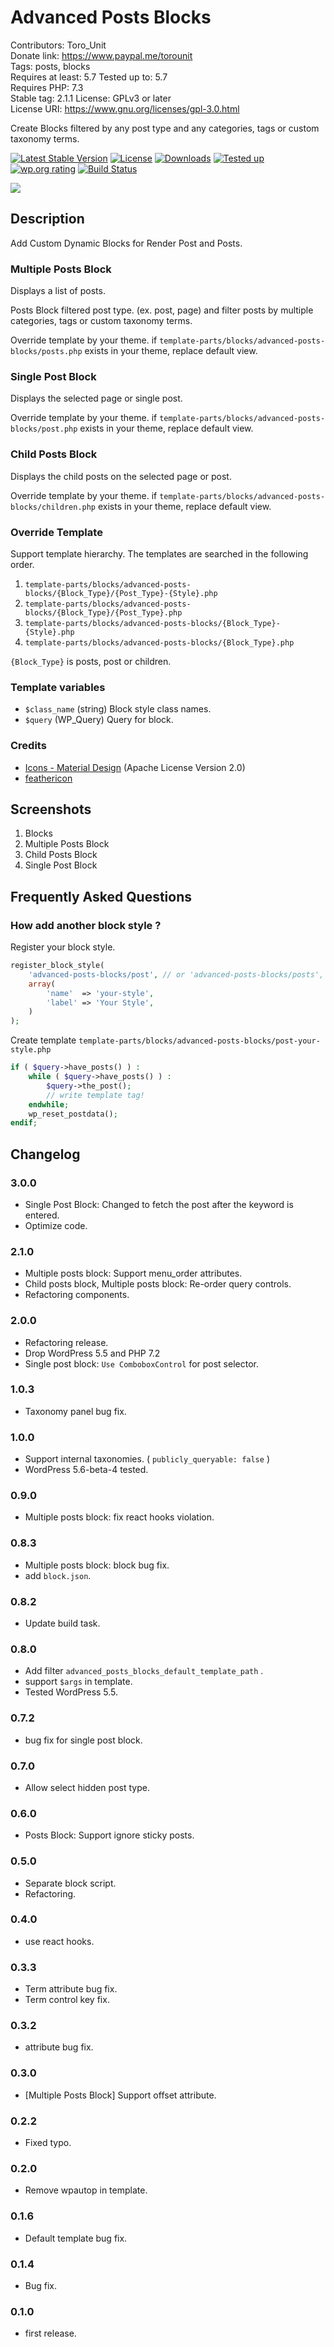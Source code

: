 # Advanced Posts Blocks
Contributors:      Toro_Unit  
Donate link:       https://www.paypal.me/torounit  
Tags:              posts, blocks  
Requires at least: 5.7
Tested up to:      5.7  
Requires PHP:      7.3  
Stable tag:        2.1.1
License:           GPLv3 or later  
License URI:       https://www.gnu.org/licenses/gpl-3.0.html  

Create Blocks filtered by any post type and any categories, tags or custom taxonomy terms.

<!-- only:github/ -->
[![Latest Stable Version](https://img.shields.io/wordpress/plugin/v/advanced-posts-blocks?style=for-the-badge)](https://wordpress.org/plugins/advanced-posts-blocks/)
[![License](https://img.shields.io/github/license/torounit/advanced-posts-blocks?style=for-the-badge)](https://github.com/torounit/advanced-posts-blocks/blob/master/LICENSE)
[![Downloads](https://img.shields.io/wordpress/plugin/dt/advanced-posts-blocks.svg?style=for-the-badge)](https://wordpress.org/plugins/advanced-posts-blocks/)
[![Tested up](https://img.shields.io/wordpress/v/advanced-posts-blocks.svg?style=for-the-badge)](https://wordpress.org/plugins/advanced-posts-blocks/)
[![wp.org rating](https://img.shields.io/wordpress/plugin/r/advanced-posts-blocks.svg?style=for-the-badge)](https://wordpress.org/plugins/advanced-posts-blocks/)
[![Build Status](https://img.shields.io/github/workflow/status/torounit/advanced-posts-blocks/Test?style=for-the-badge)](https://github.com/torounit/advanced-posts-blocks/actions)

[![](https://ps.w.org/advanced-posts-blocks/assets/banner-1544x500.png?rev=1044335)](https://wordpress.org/plugins/advanced-posts-blocks/)
<!-- /only:github -->

## Description

Add Custom Dynamic Blocks for Render Post and Posts.

### Multiple Posts Block

Displays a list of posts.

Posts Block filtered post type. (ex. post, page) and filter posts by multiple categories, tags or custom taxonomy terms.

Override template by your theme. if `template-parts/blocks/advanced-posts-blocks/posts.php` exists in your theme, replace default view.

### Single Post Block

Displays the selected page or single post.

Override template by your theme. if `template-parts/blocks/advanced-posts-blocks/post.php` exists in your theme, replace default view.

### Child Posts Block

Displays the child posts on the selected page or post.

Override template by your theme. if `template-parts/blocks/advanced-posts-blocks/children.php` exists in your theme, replace default view.



### Override Template

Support template hierarchy. The templates are searched in the following order.

1. `template-parts/blocks/advanced-posts-blocks/{Block_Type}/{Post_Type}-{Style}.php`
2. `template-parts/blocks/advanced-posts-blocks/{Block_Type}/{Post_Type}.php`
3. `template-parts/blocks/advanced-posts-blocks/{Block_Type}-{Style}.php`
4. `template-parts/blocks/advanced-posts-blocks/{Block_Type}.php`

`{Block_Type}` is posts, post or children.

### Template variables

* `$class_name` (string) Block style class names.
* `$query` (WP_Query) Query for block.


### Credits

* [Icons - Material Design](https://material.io/tools/icons/) (Apache License Version 2.0)
* [feathericon](https://feathericon.com/)

## Screenshots

1. Blocks
2. Multiple Posts Block
3. Child Posts Block
4. Single Post Block

## Frequently Asked Questions

### How add another block style ?


Register your block style.

```php
register_block_style(
    'advanced-posts-blocks/post', // or 'advanced-posts-blocks/posts', 'advanced-posts-blocks/children'
    array(
        'name'  => 'your-style',
        'label' => 'Your Style',
    )
);
```

Create template `template-parts/blocks/advanced-posts-blocks/post-your-style.php`

```php
if ( $query->have_posts() ) :
    while ( $query->have_posts() ) :
        $query->the_post();
        // write template tag!
    endwhile;
    wp_reset_postdata();
endif;
```

## Changelog

### 3.0.0
* Single Post Block: Changed to fetch the post after the keyword is entered.
* Optimize code.

### 2.1.0
* Multiple posts block: Support menu_order attributes.
* Child posts block, Multiple posts block: Re-order query controls.
* Refactoring components.

### 2.0.0
* Refactoring release.
* Drop WordPress 5.5 and PHP 7.2
* Single post block: `Use ComboboxControl` for post selector.

### 1.0.3
* Taxonomy panel bug fix.

### 1.0.0
* Support internal taxonomies. ( `publicly_queryable: false` )
* WordPress 5.6-beta-4 tested.

### 0.9.0
* Multiple posts block: fix react hooks violation.

### 0.8.3
* Multiple posts block: block bug fix.
* add `block.json`.

### 0.8.2
* Update build task.

### 0.8.0
* Add filter `advanced_posts_blocks_default_template_path` .
* support `$args` in template.
* Tested WordPress 5.5.

### 0.7.2
* bug fix for single post block.

### 0.7.0
* Allow select hidden post type.

### 0.6.0
* Posts Block: Support ignore sticky posts.

### 0.5.0
* Separate block script.
* Refactoring.

### 0.4.0
* use react hooks.

### 0.3.3
* Term attribute bug fix.
* Term control key fix.

### 0.3.2
* attribute bug fix.


### 0.3.0
* [Multiple Posts Block] Support offset attribute.

### 0.2.2
* Fixed typo.

### 0.2.0
* Remove wpautop in template.

### 0.1.6
* Default template bug fix.

### 0.1.4
* Bug fix.

### 0.1.0
* first release.

